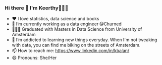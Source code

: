 ### Hi there 👋 I'm Keerthy💁🏽‍♀️


- ❤️ I love statistics, data science and books
- 🔭 I’m currently working as a data engineer @Churned
- 👩🏾‍🎓 Graduated with Masters in Data Science from University of Amsterdam
- 🌱 I’m addicted to learning new things everyday. When I'm not tweaking with data, you can find me biking on the streets of Amsterdam.
- 📫 How to reach me: https://www.linkedin.com/in/kbalan/
- 😄 Pronouns: She/Her
 

